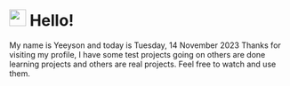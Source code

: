  <h1>
    <img src="https://emojis.slackmojis.com/emojis/images/1643510097/45343/hi.gif?1643510097" width="30"/> 
    Hello!
 </h1>
 <p>
    My name is Yeeyson and today is Tuesday, 14 November 2023
    Thanks for visiting my profile, I have some test projects going on others are done learning projects and others are real projects.
    Feel free to watch and use them.
 </p>